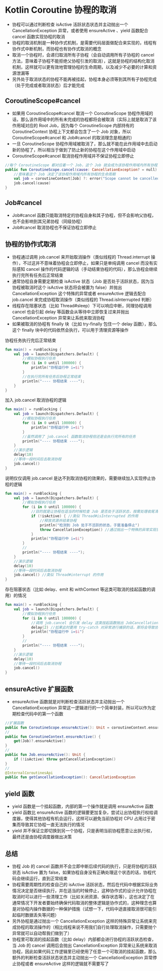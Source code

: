 # Kotlin Coroutine 协程的取消
- 协程可以通过判断检查 isActive 活跃状态状态并主动抛出一个 CancellationException 异常，或者使用 ensureActive 、yield 函数配合 cancel 函数实现协程的取消
- 协程的取消机制是一种协作式机制，是需要代码层面做配合来实现的，线程有协作式中断机制，而协程也有协作式取消的概念
- 取消一个协程时，会递归取消所有子协程（会自动调用所有子协程的 cancel 方法，意味着子协程不能拒绝父协程引发的取消），这就是协程的结构化取消机制，这样就可以更有效地管理协程的生命周期，以及减少不必要的计算和资源泄漏等
- 另外处于取消状态的协程不能再被挂起，协程本身必须等到其所有子协程完成（处于完成或者取消状态）后才能完成

## CoroutineScope#cancel
- 如果用 CoroutineScope#cancel 取消一个 CoroutineScope 协程作用域的话，那么该作用域中的所有未完成的协程都将会被取消（实际上就是取消了该作用域对应的 Root Job，因为每个 CoroutineScope 内部持有的 CoroutineContext 协程上下文都会包含了一个 Job 对象，所以 CoroutineScope#cancel 和 Job#cancel 的取消理念是相通的）
- 一旦 CoroutineScope 协程作用域被取消了，那么就不能在此作用域中去启动新的协程了，所以相当于做到了防止新的协程在这个作用域中启动
- CoroutineScope#cancel 取消协程作用域并不保证协程立即停止

```kotlin
//每个 CoroutineScope 都对应着一个 Job，这个 Job 就会成为该协程作用域内所有协程的父 Job（理解为 Root Job），如果父 Job 被取消，那么自身和其所有子 Job 也会被递归取消
public fun CoroutineScope.cancel(cause: CancellationException? = null) {
    //意味着这个 Job 决定了该协程作用域内所有协程的生命周期
    val job = coroutineContext[Job] ?: error("Scope cannot be cancelled because it does not have a job: $this")
    job.cancel(cause)
}
```

## Job#cancel
- Job#cancel 函数只能取消特定的协程自身和其子协程，但不会影响父协程，也不会影响到其兄弟协程（同级协程）
- Job#cancel 取消协程也不保证协程立即停止

## 协程的协作式取消
- 协程通过调用 job.cancel 来开始取消操作（类似线程的 Thread.interrupt 操作），不过这并不意味着协程会立即停止，如果只是单纯调用 cancel 而没有实际感知 cancel 操作的代码逻辑的话（手动结束协程的代码），那么协程会继续执行完所有任务后正常结束
- 通常协程自身需要定期检查 isActive 状态（Job 是否处于活跃状态，因为当协程被取消时这个 isActive 状态将会被置为 false）并抛出 CancellationException 这个特殊的异常或者 ensureActive 逻辑去配合 job.cancel 来完成协程取消操作（类似线程的 Thread.isInterrupted 判断）
- 线程存在阻塞状态（比如 Thread#sleep）下可以响应中断，同理协程调用 cancel 也会引起 delay 等函数会从等待中立即恢复过来并抛出 CancellationException 异常来让系统来取消协程
- 如果被取消的协程有 finally 块（比如 try-finally 包住一个 delay 函数），那么这个 finally 块中的代码依然会执行，可以用于清理资源等操作

协程任务执行完后正常结束
```kotlin
fun main() = runBlocking {
    val job = launch(Dispatchers.Default) {
        //模拟协程执行任务
        for (i in 0 until 100000) {
            println("协程运行中 i=$i")
        }
        //在执行完所有任务后协程正常结束
        println("---- 协程结束 ----");
    }
}
```

加入 job.cancel 取消协程的逻辑
```kotlin
fun main() = runBlocking {
    val job = launch(Dispatchers.Default) {
        //模拟协程执行任务
        for (i in 0 until 100000) {
            println("协程运行中 i=$i")
        }
        //虽然调用了 job.cancel 函数取消协程但还是会执行完所有的任务
        println("---- 协程结束 ----");
    }
    //演示逻辑
    delay(10)
    //等待一段时间后去取消协程
    job.cancel()
}
```

说明仅仅调用 job.cancel 是达不到取消协程的效果的，需要继续加入实现停止协程的逻辑
```kotlin
fun main() = runBlocking {
    val job = launch(Dispatchers.Default) {
        //模拟协程执行任务
        for (i in 0 until 100000) {
            //目的就是让协程在适当的时候检查 Job 是否处于活跃状态，按需处理收尾清理工作并完成停止协程的逻辑
            if (!isActive) { //类似 Thread#isInterrupted 的作用
                //释放资源并结束协程
                println("检测到 Job 处于不活跃的状态，于是准备停止")
                throw CancellationException() //通过抛出一个特殊的异常实现协程的取消，系统会处理这个特殊的异常去正常取消协程
            }
            println("协程运行中 i=$i")
        }
        //
        println("---- 协程结束 ----");
    }
    //演示逻辑
    delay(10)
    //等待一段时间后去取消协程
    job.cancel() //类似 Thread#interrupt 的作用
}
```

存在阻塞状态（比如 delay、emit 和 withContext 等这类可取消的挂起函数的调用）的情况
```kotlin
fun main() = runBlocking {
    val job = launch(Dispatchers.Default) {
        //模拟协程执行任务
        for (i in 0 until 100000) {
			//调用 job.cancel 会引发 delay 这类挂起函数抛出 JobCancellationException 异常（继承自 CancellationException）从而触发协程的取消
            delay(2) //如果此时要用 try-catch 对异常进行捕获的话，那将会导致协程取消失败，不过可以通过捕获 CancellationException 异常去处理一些清理工作后再抛出
            println("协程运行中 i=$i")
        }
        //
        println("---- 协程结束 ----");
    }
    //演示逻辑
    delay(10)
    //等待一段时间后去取消协程
    job.cancel()
}
```


## ensureActive 扩展函数
- ensureActive 函数就是对判断检查活跃状态并主动抛出一个 CancellationException 异常这一逻辑进行的一个简单封装，所以可以作为定期检查代码中的第一个函数
```kotlin
//扩展函数
public fun CoroutineScope.ensureActive(): Unit = coroutineContext.ensureActive()
//
public fun CoroutineContext.ensureActive() {
    get(Job)?.ensureActive()
}
//
public fun Job.ensureActive(): Unit {
    if (!isActive) throw getCancellationException()
}
//
@InternalCoroutinesApi
public fun getCancellationException(): CancellationException
```

## yield 函数
- yield 函数是一个挂起函数，内部的第一个操作就是调用 ensureActive 函数
- yield 函数比 ensureActive 函数的逻辑要更加复杂，尝试让出协程执行权给调度器，使得其他协程有机会运行，这样可以避免当前协程对 CPU 占用过于密集而导致其它协程一直无法执行的情况
- yield 并不保证立即切换到另一个协程，只是表明当前协程愿意让出执行权，最终还是由协程调度器做出决策


## 总结
- 协程 Job 的 cancel 函数并不会立即中断后续代码的执行，只是将协程的活跃状态 isActive 置为 false，如果协程自身没有正确处理这个状态的话，协程代码会继续运行，直到正常结束
- 协程需要周期性的检查自己的 isActive 活跃状态，然后在代码中根据实际业务情况决定是否继续执行，并在适当的时候停止，这种协作式的设计允许协程在取消时可以进行一些清理工作（比如关闭资源、保存状态等），这也决定了在通常情况下开发者要始终确保代码取消的整体逻辑是协作式的，这种理念也算是对协程内操作数据的一种保护措施（试想一下，代码中途直接取消很可能引起临时数据丢失等问题）
- 另外协程是通过抛出一个 CancellationException 这样的特殊异常让系统来完成协程的取消操作的（相比线程来说不用我们自行处理取消操作，只需要抛个异常就可以自动帮我们做到了）
- 协程里可取消的挂起函数（比如 delay）内部都会进行协程的活跃状态检查，当 Job 的 cancel 调用后会抛出 CancellationException 异常来让系统来取消协程，因此如果代码工作逻辑里已经使用了任意一个可取消的挂起函数，那么额外的判断检查活跃状态状态并主动抛出一个 CancellationException 异常停止协程或者 ensureActive 这样的逻辑就不需要写了







 




 

